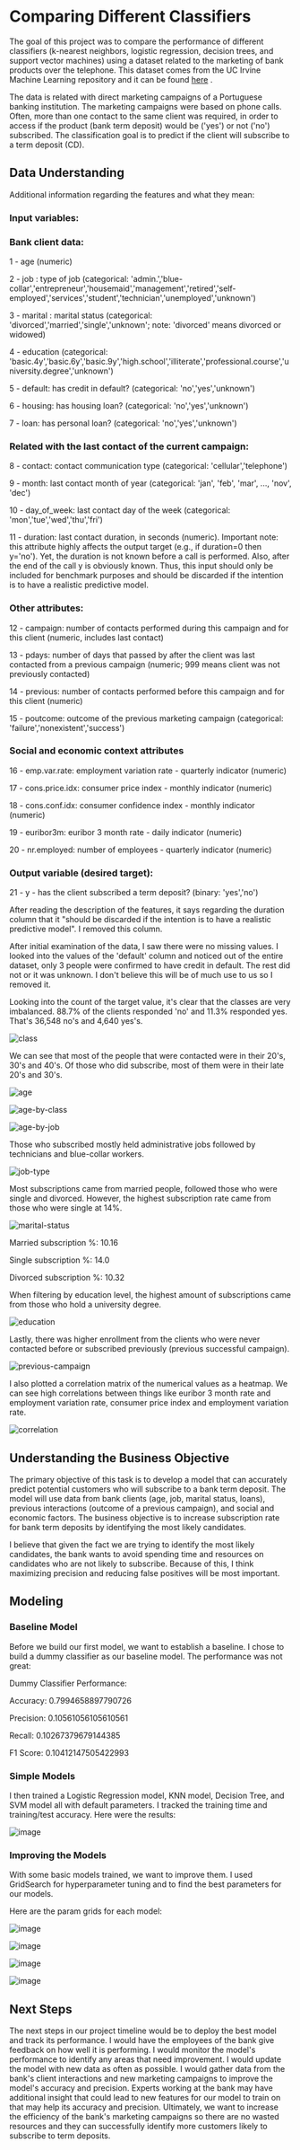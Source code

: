 # Comparing Different Classifiers
The goal of this project was to compare the performance of different classifiers (k-nearest neighbors, logistic regression, decision trees, and support vector machines) using a dataset related to the marketing of bank products over the telephone. This dataset comes from the UC Irvine Machine Learning repository and it can be found [here](https://archive.ics.uci.edu/dataset/222/bank+marketing) .

The data is related with direct marketing campaigns of a Portuguese banking institution. The marketing campaigns were based on phone calls. Often, more than one contact to the same client was required, in order to access if the product (bank term deposit) would be ('yes') or not ('no') subscribed. The classification goal is to predict if the client will subscribe to a term deposit (CD).

## Data Understanding
Additional information regarding the features and what they mean:

### Input variables:

### Bank client data:

1 - age (numeric)

2 - job : type of job (categorical: 'admin.','blue-collar','entrepreneur','housemaid','management','retired','self-employed','services','student','technician','unemployed','unknown')

3 - marital : marital status (categorical: 'divorced','married','single','unknown'; note: 'divorced' means divorced or widowed)

4 - education (categorical: 'basic.4y','basic.6y','basic.9y','high.school','illiterate','professional.course','university.degree','unknown')

5 - default: has credit in default? (categorical: 'no','yes','unknown')

6 - housing: has housing loan? (categorical: 'no','yes','unknown')

7 - loan: has personal loan? (categorical: 'no','yes','unknown')

### Related with the last contact of the current campaign:

8 - contact: contact communication type (categorical: 'cellular','telephone')

9 - month: last contact month of year (categorical: 'jan', 'feb', 'mar', ..., 'nov', 'dec')

10 - day_of_week: last contact day of the week (categorical: 'mon','tue','wed','thu','fri')

11 - duration: last contact duration, in seconds (numeric). Important note: this attribute highly affects the output target (e.g., if duration=0 then y='no'). Yet, the duration is not known before a call is performed. Also, after the end of the call y is obviously known. Thus, this input should only be included for benchmark purposes and should be discarded if the intention is to have a realistic predictive model.

### Other attributes:

12 - campaign: number of contacts performed during this campaign and for this client (numeric, includes last contact)

13 - pdays: number of days that passed by after the client was last contacted from a previous campaign (numeric; 999 means client was not previously contacted)

14 - previous: number of contacts performed before this campaign and for this client (numeric)

15 - poutcome: outcome of the previous marketing campaign (categorical: 'failure','nonexistent','success')

### Social and economic context attributes

16 - emp.var.rate: employment variation rate - quarterly indicator (numeric)

17 - cons.price.idx: consumer price index - monthly indicator (numeric)

18 - cons.conf.idx: consumer confidence index - monthly indicator (numeric)

19 - euribor3m: euribor 3 month rate - daily indicator (numeric)

20 - nr.employed: number of employees - quarterly indicator (numeric)

### Output variable (desired target):

21 - y - has the client subscribed a term deposit? (binary: 'yes','no')

After reading the description of the features, it says regarding the duration column that it "should be discarded if the intention is to have a realistic predictive model". I removed this column.

After initial examination of the data, I saw there were no missing values. I looked into the values of the 'default' column and noticed out of the entire dataset, only 3 people were confirmed to have credit in default. The rest did not or it was unknown. I don't believe this will be of much use to us so I removed it.

Looking into the count of the target value, it's clear that the classes are very imbalanced. 88.7% of the clients responded 'no' and 11.3% responded yes. That's 36,548 no's and 4,640 yes's.

![class](https://github.com/user-attachments/assets/cdba4d95-3cf5-4321-84f4-0e3d2a652b05)

We can see that most of the people that were contacted were in their 20's, 30's and 40's. Of those who did subscribe, most of them were in their late 20's and 30's.

![age](https://github.com/user-attachments/assets/9996ce2d-832b-48b9-9a45-76bd3e2c69d3)

![age-by-class](https://github.com/user-attachments/assets/865e7aab-5fc8-40f1-88f0-ed2f74856535)

![age-by-job](https://github.com/user-attachments/assets/db8df56d-c18d-4ce0-b6a2-0b5947aad5b8)

Those who subscribed mostly held administrative jobs followed by technicians and blue-collar workers.

![job-type](https://github.com/user-attachments/assets/22733f88-a9a1-4c7b-a91b-c998f566b2ff)

Most subscriptions came from married people, followed those who were single and divorced. However, the highest subscription rate came from those who were single at 14%.

![marital-status](https://github.com/user-attachments/assets/de9af364-4180-484f-b70d-2f8a7b841df7)

Married subscription %: 10.16

Single subscription %: 14.0

Divorced subscription %: 10.32

When filtering by education level, the highest amount of subscriptions came from those who hold a university degree.

![education](https://github.com/user-attachments/assets/e9883a5a-5747-4ade-8cff-2bdd1ca7024d)

Lastly, there was higher enrollment from the clients who were never contacted before or subscribed previously (previous successful campaign).

![previous-campaign](https://github.com/user-attachments/assets/74fa0a61-e310-49f7-af8b-4882be6fd05c)

I also plotted a correlation matrix of the numerical values as a heatmap. We can see high correlations between things like euribor 3 month rate and employment variation rate, consumer price index and employment variation rate.

![correlation](https://github.com/user-attachments/assets/d1882eb6-a670-4ad8-8ee2-ab8dcd8ad1ac)

## Understanding the Business Objective

The primary objective of this task is to develop a model that can accurately predict potential customers who will subscribe to a bank term deposit. The model will use data from bank clients (age, job, marital status, loans), previous interactions (outcome of a previous campaign), and social and economic factors. The business objective is to increase subscription rate for bank term deposits by identifying the most likely candidates.

I believe that given the fact we are trying to identify the most likely candidates, the bank wants to avoid spending time and resources on candidates who are not likely to subscribe. Because of this, I think maximizing precision and reducing false positives will be most important.

## Modeling

### Baseline Model

Before we build our first model, we want to establish a baseline. I chose to build a dummy classifier as our baseline model. The performance was not great:

Dummy Classifier Performance:

Accuracy: 0.7994658897790726

Precision: 0.10561056105610561

Recall: 0.10267379679144385

F1 Score: 0.10412147505422993

### Simple Models

I then trained a Logistic Regression model, KNN model, Decision Tree, and SVM model all with default parameters. I tracked the training time and training/test accuracy. Here were the results:

![image](https://github.com/user-attachments/assets/702ece6b-f0bc-4a0c-82cb-8554274e8917)


### Improving the Models

With some basic models trained, we want to improve them. I used GridSearch for hyperparameter tuning and to find the best parameters for our models.

Here are the param grids for each model:

![image](https://github.com/user-attachments/assets/ef8cdbc0-02d2-4e9f-bc1c-ce79feac8975)

![image](https://github.com/user-attachments/assets/2eefb287-6ccb-4bbc-b97e-844e623f8d24)

![image](https://github.com/user-attachments/assets/e68d2f5d-8874-44ff-953a-70295e73e88a)

![image](https://github.com/user-attachments/assets/36bfe0b0-5473-4039-a6c5-a0c6cb4013b8)

## Next Steps

The next steps in our project timeline would be to deploy the best model and track its performance. I would have the employees of the bank give feedback on how well it is performing. I would monitor the model's performance to identify any areas that need improvement. I would update the model with new data as often as possible. I would gather data from the bank's client interactions and new marketing campaigns to improve the model's accuracy and precision. Experts working at the bank may have additional insight that could lead to new features for our model to train on that may help its accuracy and precision. Ultimately, we want to increase the efficiency of the bank's marketing campaigns so there are no wasted resources and they can successfully identify more customers likely to subscribe to term deposits.













